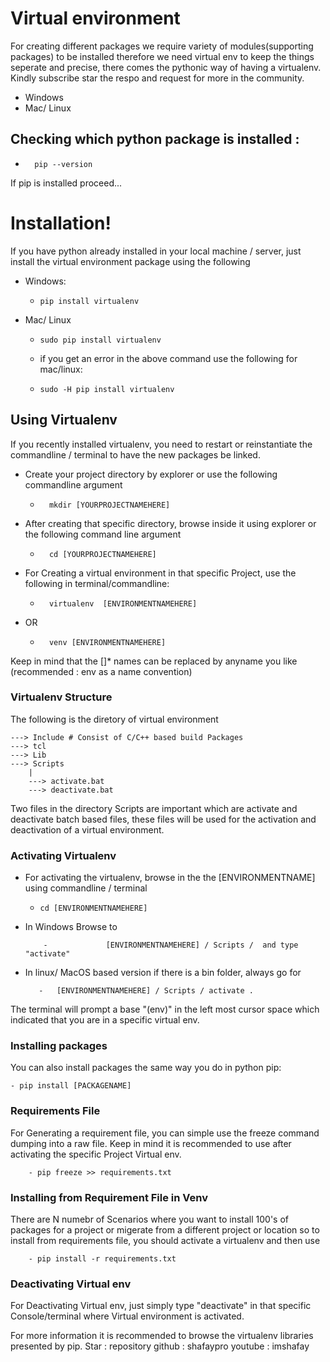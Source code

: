 # Virtual environment


For creating different packages we require variety of modules(supporting packages) to be installed therefore we need virtual env to keep the things seperate and precise, there comes the pythonic way of having a virtualenv. Kindly subscribe star the respo and request for more in the community.

  - Windows
  - Mac/ Linux
## Checking which python package is installed : 
-       pip --version

If pip is installed proceed...  
# Installation!

  If you have python already installed in your local machine / server, just install the virtual environment package using the following  
  
  - Windows:
    -     pip install virtualenv 
  - Mac/ Linux
    -     sudo pip install virtualenv
    -  if you get an error in the above command use the following for mac/linux:
    -     sudo -H pip install virtualenv 

## Using Virtualenv
If you recently installed virtualenv, you need to restart or reinstantiate the commandline / terminal to have the new packages be linked.

-   Create your project directory by explorer or use the following commandline argument
    -       mkdir [YOURPROJECTNAMEHERE]
- After creating that specific directory, browse inside it using explorer or the following command line argument
    -       cd [YOURPROJECTNAMEHERE]
- For Creating a virtual environment in that specific Project, use the following in terminal/commandline:
    -       virtualenv  [ENVIRONMENTNAMEHERE]
- OR
  
    -       venv [ENVIRONMENTNAMEHERE]
Keep in mind that the []* names can be replaced by anyname you like (recommended : env as a name convention)

### Virtualenv Structure
The following is the diretory of virtual environment

    ---> Include # Consist of C/C++ based build Packages 
    ---> tcl
    ---> Lib
    ---> Scripts
        |
        ---> activate.bat
        ---> deactivate.bat

Two files in the directory Scripts are important which are activate and deactivate batch based files, these files will be used for the activation and deactivation of a virtual environment.

### Activating Virtualenv

  - For activating the virtualenv, browse in the the [ENVIRONMENTNAME] using commandline / terminal
    -     cd [ENVIRONMENTNAMEHERE]
  - In Windows Browse to 
  
            -             [ENVIRONMENTNAMEHERE] / Scripts /  and type "activate"
  -  In linux/ MacOS based version if there is a bin folder, always go for

            -   [ENVIRONMENTNAMEHERE] / Scripts / activate .
            
            
The terminal will prompt a base "(env)" in the left most cursor space which indicated that you are in a specific virtual env.

### Installing packages

You can also install packages the same way you do in python pip:

    - pip install [PACKAGENAME]

### Requirements File
For Generating a requirement file, you can simple use the freeze command dumping into a raw file. Keep in mind it is recommended to use after activating the specific Project Virtual env.

        - pip freeze >> requirements.txt

### Installing from Requirement File in Venv
There are N numebr of Scenarios where you want to install 100's of packages for a project or migerate from a different project or location so to install from requirements file, you should activate a virtualenv and then use 


        - pip install -r requirements.txt

### Deactivating Virtual env

For Deactivating Virtual env, just simply type "deactivate" in that specific Console/terminal where Virtual environment is activated.



For more information it is recommended to browse the virtualenv libraries presented by pip. 
Star : repository
github : shafaypro
youtube : imshafay
